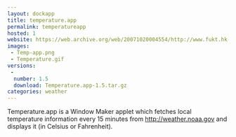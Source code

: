 ```yaml
---
layout: dockapp
title: temperature.app
permalink: temperatureapp
hosted: 1
website: https://web.archive.org/web/20071020004554/http://www.fukt.hk-r.se/~per/temperature/
images:
 - Temp-app.png
 - Temperature.gif
versions:
 -
  number: 1.5
  download: Temperature.app-1.5.tar.gz
categories: weather
---
```

Temperature.app is a Window Maker applet which fetches local temperature information every 15 minutes from http://weather.noaa.gov and displays it (in Celsius or Fahrenheit).
